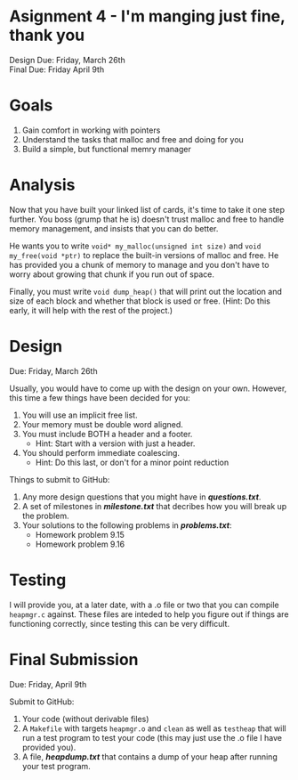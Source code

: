 # Asignment 4 - I'm manging just fine, thank you
Design Due: Friday, March 26th  
Final Due: Friday April 9th

# Goals
1. Gain comfort in working with pointers
2. Understand the tasks that malloc and free and doing for you
3. Build a simple, but functional memry manager

# Analysis
Now that you have built your linked list of cards, it's time to take it one step further. You boss (grump that he is) doesn't trust malloc and free to handle memory management, and insists that you can do better.

He wants you to write ```void* my_malloc(unsigned int size)``` and ```void my_free(void *ptr)``` to replace the built-in versions of malloc and free. He has provided you a chunk of memory to manage and you don't have to worry about growing that chunk if you run out of space.

Finally, you must write ```void dump_heap()``` that will print out the location and size of each block and whether that block is used or free. (Hint: Do this early, it will help with the rest of the project.)

# Design
Due: Friday, March 26th

Usually, you would have to come up with the design on your own. However, this time a few things have been decided for you:
1. You will use an implicit free list.
2. Your memory must be double word aligned.
3. You must include BOTH a header and a footer.
    * Hint: Start with a version with just a header.
4. You should perform immediate coalescing.
    * Hint: Do this last, or don't for a minor point reduction
    
Things to submit to GitHub:
1. Any more design questions that you might have in ***questions.txt***.
2. A set of milestones in ***milestone.txt*** that decribes how you will break up the problem.
3. Your solutions to the following problems in ***problems.txt***:
    * Homework problem 9.15
    * Homework problem 9.16

# Testing
I will provide you, at a later date, with a .o file or two that you can compile ```heapmgr.c``` against. These files are inteded to help you figure out if things are functioning correctly, since testing this can be very difficult.

# Final Submission
Due: Friday, April 9th

Submit to GitHub:
1. Your code (without derivable files)
2. A ```Makefile``` with targets ```heapmgr.o``` and ```clean``` as well as ```testheap``` that will run a test program to test your code (this may just use the .o file I have provided you).
3. A file, ***heapdump.txt*** that contains a dump of your heap after running your test program.
